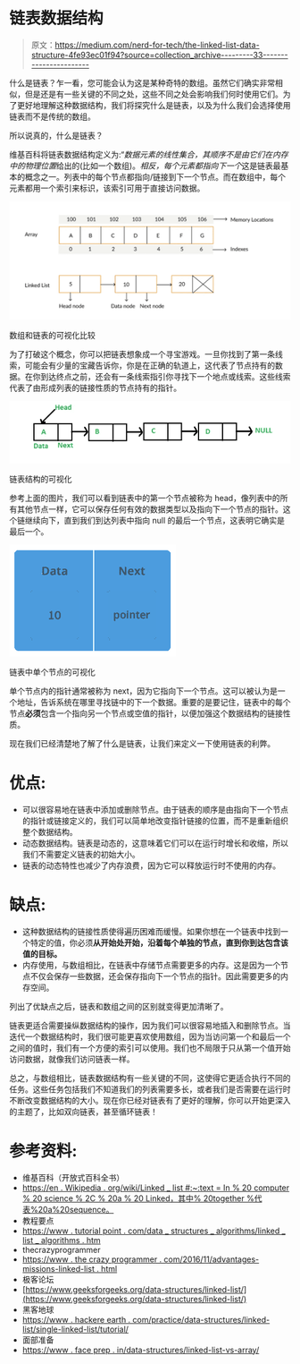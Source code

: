 # 链表数据结构

> 原文：<https://medium.com/nerd-for-tech/the-linked-list-data-structure-4fe93ec01f94?source=collection_archive---------33----------------------->

什么是链表？乍一看，您可能会认为这是某种奇特的数组。虽然它们确实非常相似，但是还是有一些关键的不同之处，这些不同之处会影响我们何时使用它们。为了更好地理解这种数据结构，我们将探究什么是链表，以及为什么我们会选择使用链表而不是传统的数组。

所以说真的，什么是链表？

维基百科将链表数据结构定义为:“*数据元素的线性集合，其顺序不是由它们在内存中的物理位置*给出的(比如一个数组)。*相反，每个元素都指向下一个*这是链表最基本的概念之一。列表中的每个节点都指向/链接到下一个节点。而在数组中，每个元素都用一个索引来标识，该索引可用于直接访问数据。

![](img/fc3b77d44288f3335f06111c710c07a9.png)

数组和链表的可视化比较

为了打破这个概念，你可以把链表想象成一个寻宝游戏。一旦你找到了第一条线索，可能会有少量的宝藏告诉你，你是在正确的轨道上，这代表了节点持有的数据。在你到达终点之前，还会有一条线索指引你寻找下一个地点或线索。这些线索代表了由形成列表的链接性质的节点持有的指针。

![](img/49771c0d63f2e5f0dda6f8f88edd284c.png)

链表结构的可视化

参考上面的图片，我们可以看到链表中的第一个节点被称为 head，像列表中的所有其他节点一样，它可以保存任何有效的数据类型以及指向下一个节点的指针。这个链继续向下，直到我们到达列表中指向 null 的最后一个节点，这表明它确实是最后一个。

![](img/eecc183969600841c7fd37885a63c18b.png)

链表中单个节点的可视化

单个节点内的指针通常被称为 next，因为它指向下一个节点。这可以被认为是一个地址，告诉系统在哪里寻找链中的下一个数据。重要的是要记住，链表中的每个节点**必须**包含一个指向另一个节点或空值的指针，以便加强这个数据结构的链接性质。

现在我们已经清楚地了解了什么是链表，让我们来定义一下使用链表的利弊。

# **优点:**

*   可以很容易地在链表中添加或删除节点。由于链表的顺序是由指向下一个节点的指针或链接定义的，我们可以简单地改变指针链接的位置，而不是重新组织整个数据结构。
*   动态数据结构。链表是动态的，这意味着它们可以在运行时增长和收缩，所以我们不需要定义链表的初始大小。
*   链表的动态特性也减少了内存浪费，因为它可以释放运行时不使用的内存。

# **缺点:**

*   这种数据结构的链接性质使得遍历困难而缓慢。如果你想在一个链表中找到一个特定的值，你必须**从开始处开始，沿着每个单独的节点，直到你到达包含该值的目标。**
*   内存使用，与数组相比，在链表中存储节点需要更多的内存。这是因为一个节点不仅会保存一些数据，还会保存指向下一个节点的指针。因此需要更多的内存空间。

列出了优缺点之后，链表和数组之间的区别就变得更加清晰了。

链表更适合需要操纵数据结构的操作，因为我们可以很容易地插入和删除节点。当迭代一个数据结构时，我们很可能更喜欢使用数组，因为当访问第一个和最后一个之间的值时，我们有一个方便的索引可以使用。我们也不局限于只从第一个值开始访问数据，就像我们访问链表一样。

总之，与数组相比，链表数据结构有一些关键的不同，这使得它更适合执行不同的任务。这些任务包括我们不知道我们的列表需要多长，或者我们是否需要在运行时不断改变数据结构的大小。现在你已经对链表有了更好的理解，你可以开始更深入的主题了，比如双向链表，甚至循环链表！

# 参考资料:

*   维基百科（开放式百科全书）
*   [https://en . Wikipedia . org/wiki/Linked _ list #:~:text = In % 20 computer % 20 science % 2C % 20a % 20 Linked，其中% 20together %代表%20a%20sequence。](https://en.wikipedia.org/wiki/Linked_list#:~:text=In%20computer%20science%2C%20a%20linked,which%20together%20represent%20a%20sequence.)
*   教程要点
*   [https://www . tutorial point . com/data _ structures _ algorithms/linked _ list _ algorithms . htm](https://www.tutorialspoint.com/data_structures_algorithms/linked_list_algorithms.htm)
*   thecrazyprogrammer
*   [https://www . the crazy programmer . com/2016/11/advantages-missions-linked-list . html](https://www.thecrazyprogrammer.com/2016/11/advantages-disadvantages-linked-list.html)
*   极客论坛
*   [https://www.geeksforgeeks.org/data-structures/linked-list/](https://www.geeksforgeeks.org/data-structures/linked-list/)
*   黑客地球
*   [https://www . hackere earth . com/practice/data-structures/linked-list/single-linked-list/tutorial/](https://www.hackerearth.com/practice/data-structures/linked-list/singly-linked-list/tutorial/)
*   面部准备
*   [https://www . face prep . in/data-structures/linked-list-vs-array/](https://www.faceprep.in/data-structures/linked-list-vs-array/)